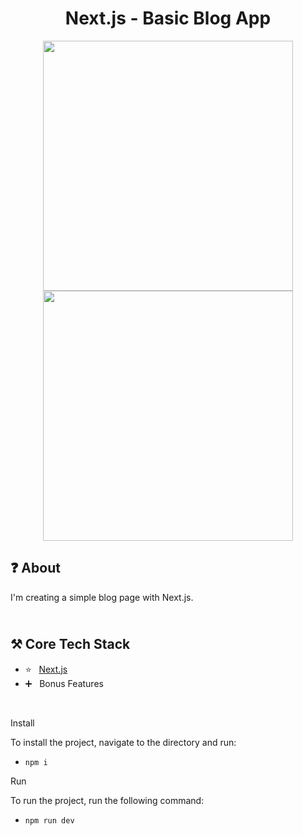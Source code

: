 <h1 align="center">
   Next.js - Basic Blog App
</h1>

<p align="center">
  <img src="https://github.com/ozkannbuyuk/nextjs-basic-blog-app/assets/111967202/c54da727-ae58-4b37-b88f-7578455d9732" width="400" />
  <img src="https://github.com/ozkannbuyuk/nextjs-basic-blog-app/assets/111967202/cbe7d1c0-e839-43e6-9caa-7edc77fb67cb" width="400" />
</p>

<h2>
❓ About
</h2>

I'm creating a simple blog page with Next.js.

<h2>
<br />
⚒️ Core Tech Stack
</h2>

- ⭐️ &nbsp; [Next.js](https://nextjs.org)
- ➕ &nbsp; Bonus Features

<br />

Install

To install the project, navigate to the directory and run:

- `npm i`

Run

To run the project, run the following command:

- `npm run dev`
